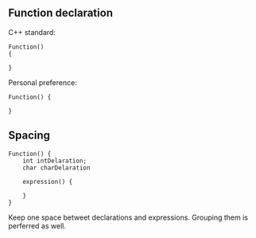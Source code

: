 ## Function declaration
C++ standard:
```
Function() 
{

}
```
Personal preference:
```
Function() {

}
```

## Spacing

```
Function() {
    int intDelaration;
    char charDelaration

    expression() {

    }
}
```
Keep one space betweet declarations and expressions. Grouping them is perferred as well.
